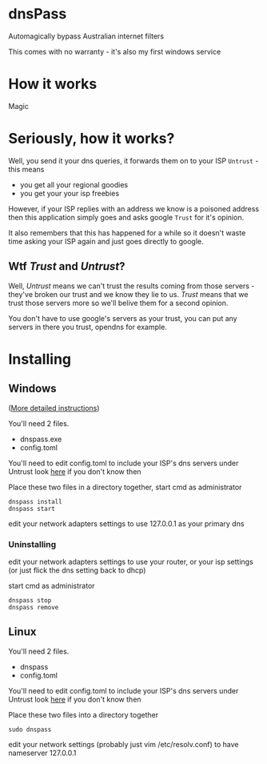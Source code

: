 # dnsPass

Automagically bypass Australian internet filters

This comes with no warranty - it's also my first windows service

# How it works

Magic

# Seriously, how it works?

Well, you send it your dns queries, it forwards them on to your ISP `Untrust` - this means

 * you get all your regional goodies
 * you get your your isp freebies

However, if your ISP replies with an address we know is a poisoned address then
this application simply goes and asks google `Trust` for it's opinion.

It also remembers that this has happened for a while so it doesn't waste time asking your
ISP again and just goes directly to google.

## Wtf _Trust_ and _Untrust_?

Well, _Untrust_ means we can't trust the results coming from those servers - they've broken our trust and we know they lie to us.
_Trust_ means that we trust those servers more so we'll belive them for a second opinion.

You don't have to use google's servers as your trust, you can put any servers in there you trust, opendns for example.

# Installing

## Windows

([More detailed instructions](WINDOWS.md))

You'll need 2 files.

 * dnspass.exe
 * config.toml

You'll need to edit config.toml to include your ISP's dns servers under Untrust look [here](https://www.whatsmydns.net/dns/australia) if you don't know then

Place these two files in a directory together, start cmd as administrator

```
dnspass install
dnspass start
```

edit your network adapters settings to use 127.0.0.1 as your primary dns

### Uninstalling

edit your network adapters settings to use your router, or your isp settings (or just flick the dns setting back to dhcp)

start cmd as administrator

```
dnspass stop
dnspass remove
```

## Linux

You'll need 2 files.

 * dnspass
 * config.toml

You'll need to edit config.toml to include your ISP's dns servers under Untrust look [here](https://www.whatsmydns.net/dns/australia) if you don't know then

Place these two files into a directory together

```
sudo dnspass
```

edit your network settings (probably just vim /etc/resolv.conf) to have nameserver 127.0.0.1
